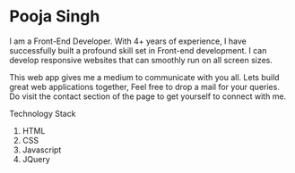 # Pooja Singh

I am a Front-End Developer. With 4+ years of experience, I have successfully built a profound skill set in Front-end development.
I can develop responsive websites that can smoothly run on all screen sizes.

This web app gives me a medium to communicate with you all. Lets build great web applications together, Feel free to drop a mail for your 
queries. Do visit the contact section of the page to get yourself to connect with me.

Technology Stack
1. HTML
2. CSS
3. Javascript
4. JQuery
